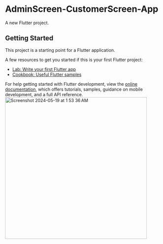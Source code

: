 # AdminScreen-CustomerScreen-App

A new Flutter project.

## Getting Started

This project is a starting point for a Flutter application.

A few resources to get you started if this is your first Flutter project:

- [Lab: Write your first Flutter app](https://docs.flutter.dev/get-started/codelab)
- [Cookbook: Useful Flutter samples](https://docs.flutter.dev/cookbook)

For help getting started with Flutter development, view the
[online documentation](https://docs.flutter.dev/), which offers tutorials,
samples, guidance on mobile development, and a full API reference.
<img width="460" alt="Screenshot 2024-05-19 at 1 53 36 AM" src="https://github.com/zubairkhawar/Admin-customer-screen-flutter/assets/115324847/c193b200-042d-473c-a553-911d79933341">
